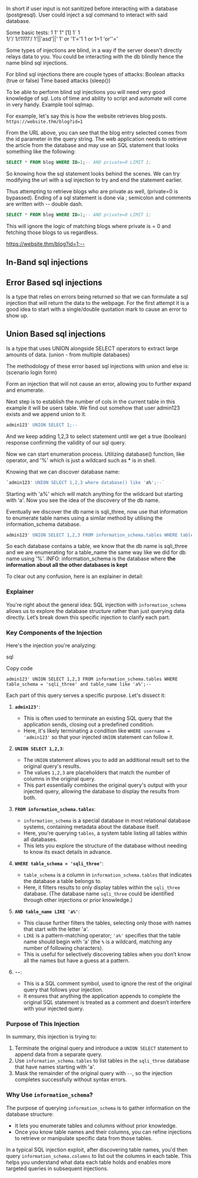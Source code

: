 In short if user input is not sanitized before interacting with a database (postgresql).
User could inject a sql command to interact with said database.

Some basic tests:
	1
	1'
	1"
	[1]
	1`
	1\
	1/*'*/
	1/*!1111'*/
	1'||'asd'||'
	1' or '1'='1
	1 or 1=1
	'or''='


Some types of injections are blind, in a way if the server doesn't directly relays data to you.
You could be interacting with the db blindly hence the name blind sql injections.

For blind sql injections there are couple types of attacks:
	Boolean attacks (true or false)
	Time based attacks (sleep())

To be able to perform blind sql injections you will need very good knowledge of sql.
Lots of time and ability to script and automate will come in very handy.
Example tool sqlmap.

For example, let's say this is how the website retrieves blog posts.
`https://website.thm/blog?id=1`  
  
From the URL above, you can see that the blog entry selected comes from the id parameter in the query string. The web application needs to retrieve the article from the database and may use an SQL statement that looks something like the following:

```sql
SELECT * FROM blog WHERE ID=1;-- AND private=0 LIMIT 1;
```

So knowing how the sql statement looks behind the scenes.
We can try modifying the url with a sql injection to try and end the statement earlier.

Thus attempting to retrieve blogs who are private as well, (private=0 is bypassed).
Ending of a sql statement is done via ; semicolon and comments are written with -- double dash.

```sql
SELECT * FROM blog WHERE ID=1;-- AND private=0 LIMIT 1;
```

This will ignore the logic of matching blogs where private is = 0 and fetching those blogs to us regardless.

https://website.thm/blog?id=1;--

## In-Band sql injections

## Error Based sql injections

Is a type that relies on errors being returned so that we can formulate a sql injection that will return the data to the webpage.
For the first attempt it is a good idea to start with a single/double quotation mark to cause an error to show up.
## Union Based sql injections

Is a type that uses UNION alongside SELECT operators to extract large amounts of data.
(union - from multiple databases)

The methodology of these error based sql injections with union and else is:
(scenario login form)

Form an injection that will not cause an error, allowing you to further expand and enumerate.

Next step is to establish the number of cols in the current table in this example it will be users table.
We find out somehow that user admin123 exists and we append union to it.

```sql
admin123' UNION SELECT 1;--
```

And we keep adding 1,2,3 to select statement until we get a true (boolean) response confirming the validity of our sql query.

Now we can start enumeration process.
Utilizing database() function, like operator, and '%' which is just a wildcard such as * is in shell.

Knowing that we can discover database name:
```sql
`admin123' UNION SELECT 1,2,3 where database() like 'a%';--`
```

Starting with 'a%' which will match anything for the wildcard but starting with 'a'.
Now you see the idea of the discovery of the db name.

Eventually we discover the db name is sqli_three, now use that information to enumerate table names using a similar method by utilising the information_schema database.

```sql
admin123' UNION SELECT 1,2,3 FROM information_schema.tables WHERE table_schema = 'sqli_three' and table_name like 'a%';--
```

So each database contains a table, we know that the db name is sqli_three and we are enumerating for a table_name the same way like we did for db name using '%'.
INFO: information_schema is the database where **the information about all the other databases is kept**

To clear out any confusion, here is an explainer in detail:

### Explainer
You're right about the general idea: SQL injection with `information_schema` allows us to explore the database structure rather than just querying data directly. Let’s break down this specific injection to clarify each part.

### Key Components of the Injection

Here's the injection you're analyzing:

sql

Copy code

`admin123' UNION SELECT 1,2,3 FROM information_schema.tables WHERE table_schema = 'sqli_three' and table_name like 'a%';--`

Each part of this query serves a specific purpose. Let's dissect it:

1. **`admin123'`**:
    
    - This is often used to terminate an existing SQL query that the application sends, closing out a predefined condition.
    - Here, it's likely terminating a condition like `WHERE username = 'admin123'` so that your injected `UNION` statement can follow it.
2. **`UNION SELECT 1,2,3`**:
    
    - The `UNION` statement allows you to add an additional result set to the original query's results.
    - The values `1,2,3` are placeholders that match the number of columns in the original query.
    - This part essentially combines the original query's output with your injected query, allowing the database to display the results from both.
3. **`FROM information_schema.tables`**:
    
    - `information_schema` is a special database in most relational database systems, containing metadata about the database itself.
    - Here, you're querying `tables`, a system table listing all tables within all databases.
    - This lets you explore the structure of the database without needing to know its exact details in advance.
4. **`WHERE table_schema = 'sqli_three'`**:
    
    - `table_schema` is a column in `information_schema.tables` that indicates the database a table belongs to.
    - Here, it filters results to only display tables within the `sqli_three` database. (The database name `sqli_three` could be identified through other injections or prior knowledge.)
5. **`AND table_name LIKE 'a%'`**:
    
    - This clause further filters the tables, selecting only those with names that start with the letter 'a'.
    - `LIKE` is a pattern-matching operator; `'a%'` specifies that the table name should begin with 'a' (the `%` is a wildcard, matching any number of following characters).
    - This is useful for selectively discovering tables when you don’t know all the names but have a guess at a pattern.
6. **`--`**:
    
    - This is a SQL comment symbol, used to ignore the rest of the original query that follows your injection.
    - It ensures that anything the application appends to complete the original SQL statement is treated as a comment and doesn’t interfere with your injected query.

### Purpose of This Injection

In summary, this injection is trying to:

1. Terminate the original query and introduce a `UNION SELECT` statement to append data from a separate query.
2. Use `information_schema.tables` to list tables in the `sqli_three` database that have names starting with 'a'.
3. Mask the remainder of the original query with `--`, so the injection completes successfully without syntax errors.

### Why Use `information_schema`?

The purpose of querying `information_schema` is to gather information on the database structure:

- It lets you enumerate tables and columns without prior knowledge.
- Once you know table names and their columns, you can refine injections to retrieve or manipulate specific data from those tables.

In a typical SQL injection exploit, after discovering table names, you'd then query `information_schema.columns` to list out the columns in each table. This helps you understand what data each table holds and enables more targeted queries in subsequent injections.